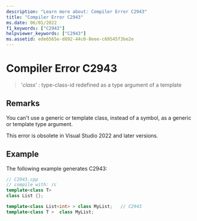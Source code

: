 ```yaml
---
description: "Learn more about: Compiler Error C2943"
title: "Compiler Error C2943"
ms.date: 06/01/2022
f1_keywords: ["C2943"]
helpviewer_keywords: ["C2943"]
ms.assetid: ede6565e-d892-44c0-8eee-c69545f3be2e
---
```

# Compiler Error C2943

> '*class*' : type-class-id redefined as a type argument of a template

## Remarks

You can't use a generic or template class, instead of a symbol, as a generic or template type argument.

This error is obsolete in Visual Studio 2022 and later versions.

## Example

The following example generates C2943:

```cpp
// C2943.cpp
// compile with: /c
template<class T>
class List {};

template<class List<int> > class MyList;   // C2943
template<class T >  class MyList;
```
